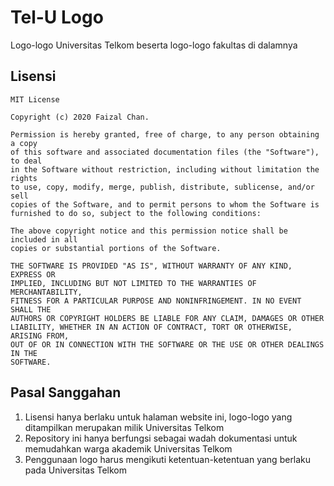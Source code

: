 # Tel-U Logo
Logo-logo Universitas Telkom beserta logo-logo fakultas di dalamnya

## Lisensi
```
MIT License

Copyright (c) 2020 Faizal Chan.

Permission is hereby granted, free of charge, to any person obtaining a copy
of this software and associated documentation files (the "Software"), to deal
in the Software without restriction, including without limitation the rights
to use, copy, modify, merge, publish, distribute, sublicense, and/or sell
copies of the Software, and to permit persons to whom the Software is
furnished to do so, subject to the following conditions:

The above copyright notice and this permission notice shall be included in all
copies or substantial portions of the Software.

THE SOFTWARE IS PROVIDED "AS IS", WITHOUT WARRANTY OF ANY KIND, EXPRESS OR
IMPLIED, INCLUDING BUT NOT LIMITED TO THE WARRANTIES OF MERCHANTABILITY,
FITNESS FOR A PARTICULAR PURPOSE AND NONINFRINGEMENT. IN NO EVENT SHALL THE
AUTHORS OR COPYRIGHT HOLDERS BE LIABLE FOR ANY CLAIM, DAMAGES OR OTHER
LIABILITY, WHETHER IN AN ACTION OF CONTRACT, TORT OR OTHERWISE, ARISING FROM,
OUT OF OR IN CONNECTION WITH THE SOFTWARE OR THE USE OR OTHER DEALINGS IN THE
SOFTWARE.
```

## Pasal Sanggahan
 1. Lisensi hanya berlaku untuk halaman website ini, logo-logo yang ditampilkan merupakan milik Universitas Telkom
 2. Repository ini hanya berfungsi sebagai wadah dokumentasi untuk memudahkan warga akademik Universitas Telkom
 3. Penggunaan logo harus mengikuti ketentuan-ketentuan yang berlaku pada Universitas Telkom
